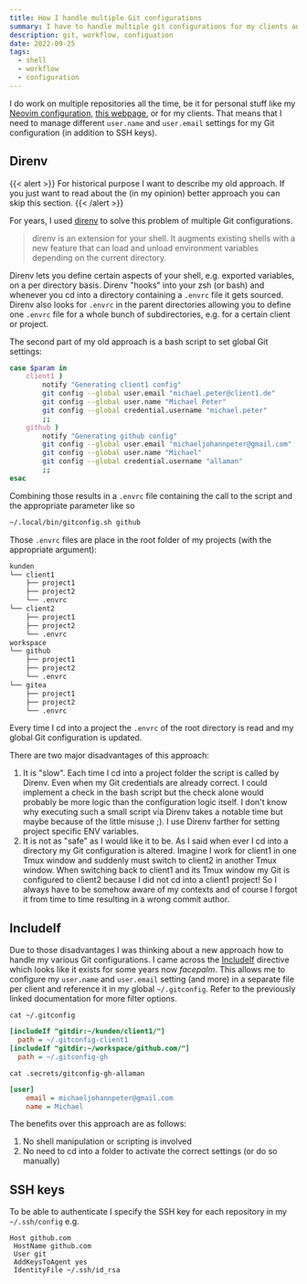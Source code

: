 ```yaml
---
title: How I handle multiple Git configurations
summary: I have to handle multiple git configurations for my clients and for my different repositories. Here is how I handle them!
description: git, workflow, configuation
date: 2022-09-25
tags:
  - shell
  - workflow
  - configuration
---
```


I do work on multiple repositories all the time, be it for personal stuff like my [Neovim configuration](https://github.com/Allaman/nvim/), [this webpage](https://github.com/Allaman/rootknecht.net), or for my clients. That means that I need to manage different `user.name` and `user.email` settings for my Git configuration (in addition to SSH keys).

## Direnv

{{< alert >}}
For historical purpose I want to describe my old approach. If you just want to read about the (in my opinion) better approach you can skip this section.
{{< /alert >}}

For years, I used [direnv](https://direnv.net/) to solve this problem of multiple Git configurations.

> direnv is an extension for your shell. It augments existing shells with a new feature that can load and unload environment variables depending on the current directory.

Direnv lets you define certain aspects of your shell, e.g. exported variables, on a per directory basis. Direnv "hooks" into your zsh (or bash) and whenever you cd into a directory containing a `.envrc` file it gets sourced. Direnv also looks for `.envrc` in the parent directories allowing you to define one `.envrc` file for a whole bunch of subdirectories, e.g. for a certain client or project.

The second part of my old approach is a bash script to set global Git settings:

```sh
case $param in
    client1 )
        notify "Generating client1 config"
        git config --global user.email "michael.peter@client1.de"
        git config --global user.name "Michael Peter"
        git config --global credential.username "michael.peter"
        ;;
    github )
        notify "Generating github config"
        git config --global user.email "michaeljohannpeter@gmail.com"
        git config --global user.name "Michael"
        git config --global credential.username "allaman"
        ;;
esac
```

Combining those results in a `.envrc` file containing the call to the script and the appropriate parameter like so

```sh
~/.local/bin/gitconfig.sh github
```

Those `.envrc` files are place in the root folder of my projects (with the appropriate argument):

```sh
kunden
└── client1
    ├── project1
    ├── project2
    └── .envrc
└── client2
    ├── project1
    ├── project2
    └── .envrc
workspace
└── github
    ├── project1
    ├── project2
    └── .envrc
└── gitea
    ├── project1
    ├── project2
    └── .envrc
```

Every time I cd into a project the `.envrc` of the root directory is read and my global Git configuration is updated.

There are two major disadvantages of this approach:

1. It is "slow". Each time I cd into a project folder the script is called by Direnv. Even when my Git credentials are already correct. I could implement a check in the bash script but the check alone would probably be more logic than the configuration logic itself. I don't know why executing such a small script via Direnv takes a notable time but maybe because of the little misuse ;). I use Direnv farther for setting project specific ENV variables.
2. It is not as "safe" as I would like it to be. As I said when ever I cd into a directory my Git configuration is altered. Imagine I work for client1 in one Tmux window and suddenly must switch to client2 in another Tmux window. When switching back to client1 and its Tmux window my Git is configured to client2 because I did not cd into a client1 project! So I always have to be somehow aware of my contexts and of course I forgot it from time to time resulting in a wrong commit author.

## IncludeIf

Due to those disadvantages I was thinking about a new approach how to handle my various Git configurations. I came across the [IncludeIf](https://git-scm.com/docs/git-config#_includes) directive which looks like it exists for some years now _facepalm_. This allows me to configure my `user.name` and `user.email` setting (and more) in a separate file per client and reference it in my global `~/.gitconfig`. Refer to the previously linked documentation for more filter options.

`cat ~/.gitconfig`

```ini
[includeIf "gitdir:~/kunden/client1/"]
  path = ~/.gitconfig-client1
[includeIf "gitdir:~/workspace/github.com/"]
  path = ~/.gitconfig-gh
```

`cat .secrets/gitconfig-gh-allaman`

```ini
[user]
	email = michaeljohannpeter@gmail.com
	name = Michael
```

The benefits over this approach are as follows:

1. No shell manipulation or scripting is involved
2. No need to cd into a folder to activate the correct settings (or do so manually)

## SSH keys

To be able to authenticate I specify the SSH key for each repository in my `~/.ssh/config` e.g.

```
Host github.com
 HostName github.com
 User git
 AddKeysToAgent yes
 IdentityFile ~/.ssh/id_rsa
```
